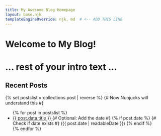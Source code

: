 ```yaml
---
title: My Awesome Blog Homepage
layout: base.njk
templateEngineOverride: njk, md  # <-- ADD THIS LINE
---
```


# Welcome to My Blog!
# ... rest of your intro text ...

## Recent Posts

{% set postslist = collections.post | reverse %} {# Now Nunjucks will understand this #}

<ul>
  {% for post in postslist %}
    <li>
      <a href="{{ post.url }}">
        {{ post.data.title }}
      </a>
      {# Optional: Add the date #}
      {% if post.date %} {# Check if date exists #}
      <time datetime="{{ post.date | htmlDateString }}"> ({{ post.date | readableDate }})</time>
      {% endif %}
    </li>
  {% endfor %}
</ul>